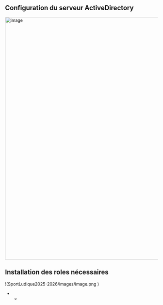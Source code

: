 ## Configuration du serveur ActiveDirectory 
<img width="1100" height="800" alt="image" src="https://github.com/user-attachments/assets/77feaa4a-2653-4863-9dda-eaa975e9a701" />

## Installation des roles nécessaires
!(SportLudique2025-2026/images/image.png )


- *
